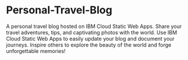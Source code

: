 # Personal-Travel-Blog
A personal travel blog hosted on IBM Cloud Static Web Apps. Share your travel adventures, tips, and captivating photos with the world. Use IBM Cloud Static Web Apps to easily update your blog and document your journeys. Inspire others to explore the beauty of the world and forge unforgettable memories!  
